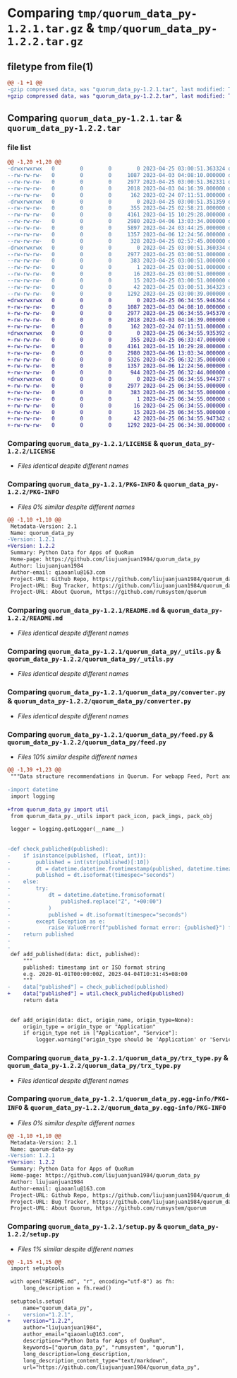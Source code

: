 # Comparing `tmp/quorum_data_py-1.2.1.tar.gz` & `tmp/quorum_data_py-1.2.2.tar.gz`

## filetype from file(1)

```diff
@@ -1 +1 @@
-gzip compressed data, was "quorum_data_py-1.2.1.tar", last modified: Tue Apr 25 03:00:51 2023, max compression
+gzip compressed data, was "quorum_data_py-1.2.2.tar", last modified: Tue Apr 25 06:34:55 2023, max compression
```

## Comparing `quorum_data_py-1.2.1.tar` & `quorum_data_py-1.2.2.tar`

### file list

```diff
@@ -1,20 +1,20 @@
-drwxrwxrwx   0        0        0        0 2023-04-25 03:00:51.363324 quorum_data_py-1.2.1/
--rw-rw-rw-   0        0        0     1087 2023-04-03 04:08:10.000000 quorum_data_py-1.2.1/LICENSE
--rw-rw-rw-   0        0        0     2977 2023-04-25 03:00:51.362331 quorum_data_py-1.2.1/PKG-INFO
--rw-rw-rw-   0        0        0     2018 2023-04-03 04:16:39.000000 quorum_data_py-1.2.1/README.md
--rw-rw-rw-   0        0        0      162 2023-02-24 07:11:51.000000 quorum_data_py-1.2.1/pyproject.toml
-drwxrwxrwx   0        0        0        0 2023-04-25 03:00:51.351359 quorum_data_py-1.2.1/quorum_data_py/
--rw-rw-rw-   0        0        0      355 2023-04-25 02:58:21.000000 quorum_data_py-1.2.1/quorum_data_py/__init__.py
--rw-rw-rw-   0        0        0     4161 2023-04-15 10:29:28.000000 quorum_data_py-1.2.1/quorum_data_py/_utils.py
--rw-rw-rw-   0        0        0     2980 2023-04-06 13:03:34.000000 quorum_data_py-1.2.1/quorum_data_py/converter.py
--rw-rw-rw-   0        0        0     5897 2023-04-24 03:44:25.000000 quorum_data_py-1.2.1/quorum_data_py/feed.py
--rw-rw-rw-   0        0        0     1357 2023-04-06 12:24:56.000000 quorum_data_py-1.2.1/quorum_data_py/trx_type.py
--rw-rw-rw-   0        0        0      328 2023-04-25 02:57:45.000000 quorum_data_py-1.2.1/quorum_data_py/util.py
-drwxrwxrwx   0        0        0        0 2023-04-25 03:00:51.360334 quorum_data_py-1.2.1/quorum_data_py.egg-info/
--rw-rw-rw-   0        0        0     2977 2023-04-25 03:00:51.000000 quorum_data_py-1.2.1/quorum_data_py.egg-info/PKG-INFO
--rw-rw-rw-   0        0        0      383 2023-04-25 03:00:51.000000 quorum_data_py-1.2.1/quorum_data_py.egg-info/SOURCES.txt
--rw-rw-rw-   0        0        0        1 2023-04-25 03:00:51.000000 quorum_data_py-1.2.1/quorum_data_py.egg-info/dependency_links.txt
--rw-rw-rw-   0        0        0       16 2023-04-25 03:00:51.000000 quorum_data_py-1.2.1/quorum_data_py.egg-info/requires.txt
--rw-rw-rw-   0        0        0       15 2023-04-25 03:00:51.000000 quorum_data_py-1.2.1/quorum_data_py.egg-info/top_level.txt
--rw-rw-rw-   0        0        0       42 2023-04-25 03:00:51.364323 quorum_data_py-1.2.1/setup.cfg
--rw-rw-rw-   0        0        0     1292 2023-04-25 03:00:39.000000 quorum_data_py-1.2.1/setup.py
+drwxrwxrwx   0        0        0        0 2023-04-25 06:34:55.946364 quorum_data_py-1.2.2/
+-rw-rw-rw-   0        0        0     1087 2023-04-03 04:08:10.000000 quorum_data_py-1.2.2/LICENSE
+-rw-rw-rw-   0        0        0     2977 2023-04-25 06:34:55.945370 quorum_data_py-1.2.2/PKG-INFO
+-rw-rw-rw-   0        0        0     2018 2023-04-03 04:16:39.000000 quorum_data_py-1.2.2/README.md
+-rw-rw-rw-   0        0        0      162 2023-02-24 07:11:51.000000 quorum_data_py-1.2.2/pyproject.toml
+drwxrwxrwx   0        0        0        0 2023-04-25 06:34:55.935392 quorum_data_py-1.2.2/quorum_data_py/
+-rw-rw-rw-   0        0        0      355 2023-04-25 06:33:47.000000 quorum_data_py-1.2.2/quorum_data_py/__init__.py
+-rw-rw-rw-   0        0        0     4161 2023-04-15 10:29:28.000000 quorum_data_py-1.2.2/quorum_data_py/_utils.py
+-rw-rw-rw-   0        0        0     2980 2023-04-06 13:03:34.000000 quorum_data_py-1.2.2/quorum_data_py/converter.py
+-rw-rw-rw-   0        0        0     5326 2023-04-25 06:32:35.000000 quorum_data_py-1.2.2/quorum_data_py/feed.py
+-rw-rw-rw-   0        0        0     1357 2023-04-06 12:24:56.000000 quorum_data_py-1.2.2/quorum_data_py/trx_type.py
+-rw-rw-rw-   0        0        0      944 2023-04-25 06:32:44.000000 quorum_data_py-1.2.2/quorum_data_py/util.py
+drwxrwxrwx   0        0        0        0 2023-04-25 06:34:55.944377 quorum_data_py-1.2.2/quorum_data_py.egg-info/
+-rw-rw-rw-   0        0        0     2977 2023-04-25 06:34:55.000000 quorum_data_py-1.2.2/quorum_data_py.egg-info/PKG-INFO
+-rw-rw-rw-   0        0        0      383 2023-04-25 06:34:55.000000 quorum_data_py-1.2.2/quorum_data_py.egg-info/SOURCES.txt
+-rw-rw-rw-   0        0        0        1 2023-04-25 06:34:55.000000 quorum_data_py-1.2.2/quorum_data_py.egg-info/dependency_links.txt
+-rw-rw-rw-   0        0        0       16 2023-04-25 06:34:55.000000 quorum_data_py-1.2.2/quorum_data_py.egg-info/requires.txt
+-rw-rw-rw-   0        0        0       15 2023-04-25 06:34:55.000000 quorum_data_py-1.2.2/quorum_data_py.egg-info/top_level.txt
+-rw-rw-rw-   0        0        0       42 2023-04-25 06:34:55.947342 quorum_data_py-1.2.2/setup.cfg
+-rw-rw-rw-   0        0        0     1292 2023-04-25 06:34:38.000000 quorum_data_py-1.2.2/setup.py
```

### Comparing `quorum_data_py-1.2.1/LICENSE` & `quorum_data_py-1.2.2/LICENSE`

 * *Files identical despite different names*

### Comparing `quorum_data_py-1.2.1/PKG-INFO` & `quorum_data_py-1.2.2/PKG-INFO`

 * *Files 0% similar despite different names*

```diff
@@ -1,10 +1,10 @@
 Metadata-Version: 2.1
 Name: quorum_data_py
-Version: 1.2.1
+Version: 1.2.2
 Summary: Python Data for Apps of QuoRum
 Home-page: https://github.com/liujuanjuan1984/quorum_data_py
 Author: liujuanjuan1984
 Author-email: qiaoanlu@163.com
 Project-URL: Github Repo, https://github.com/liujuanjuan1984/quorum_data_py
 Project-URL: Bug Tracker, https://github.com/liujuanjuan1984/quorum_data_py/issues
 Project-URL: About Quorum, https://github.com/rumsystem/quorum
```

### Comparing `quorum_data_py-1.2.1/README.md` & `quorum_data_py-1.2.2/README.md`

 * *Files identical despite different names*

### Comparing `quorum_data_py-1.2.1/quorum_data_py/_utils.py` & `quorum_data_py-1.2.2/quorum_data_py/_utils.py`

 * *Files identical despite different names*

### Comparing `quorum_data_py-1.2.1/quorum_data_py/converter.py` & `quorum_data_py-1.2.2/quorum_data_py/converter.py`

 * *Files identical despite different names*

### Comparing `quorum_data_py-1.2.1/quorum_data_py/feed.py` & `quorum_data_py-1.2.2/quorum_data_py/feed.py`

 * *Files 10% similar despite different names*

```diff
@@ -1,39 +1,23 @@
 """Data structure recommendations in Quorum. For webapp Feed, Port and RumApp"""
 
-import datetime
 import logging
 
+from quorum_data_py import util
 from quorum_data_py._utils import pack_icon, pack_imgs, pack_obj
 
 logger = logging.getLogger(__name__)
 
 
-def check_publiched(published):
-    if isinstance(published, (float, int)):
-        published = int(str(published)[:10])
-        dt = datetime.datetime.fromtimestamp(published, datetime.timezone.utc)
-        published = dt.isoformat(timespec="seconds")
-    else:
-        try:
-            dt = datetime.datetime.fromisoformat(
-                published.replace("Z", "+00:00")
-            )
-            published = dt.isoformat(timespec="seconds")
-        except Exception as e:
-            raise ValueError(f"published format error: {published}") from e
-    return published
-
-
 def add_published(data: dict, published):
     """
     published: timestamp int or ISO format string
     e.g. 2020-01-01T00:00:00Z, 2023-04-04T10:31:45+08:00
     """
-    data["published"] = check_publiched(published)
+    data["published"] = util.check_publiched(published)
     return data
 
 
 def add_origin(data: dict, origin_name, origin_type=None):
     origin_type = origin_type or "Application"
     if origin_type not in ["Application", "Service"]:
         logger.warning("origin_type should be 'Application' or 'Service'")
```

### Comparing `quorum_data_py-1.2.1/quorum_data_py/trx_type.py` & `quorum_data_py-1.2.2/quorum_data_py/trx_type.py`

 * *Files identical despite different names*

### Comparing `quorum_data_py-1.2.1/quorum_data_py.egg-info/PKG-INFO` & `quorum_data_py-1.2.2/quorum_data_py.egg-info/PKG-INFO`

 * *Files 0% similar despite different names*

```diff
@@ -1,10 +1,10 @@
 Metadata-Version: 2.1
 Name: quorum-data-py
-Version: 1.2.1
+Version: 1.2.2
 Summary: Python Data for Apps of QuoRum
 Home-page: https://github.com/liujuanjuan1984/quorum_data_py
 Author: liujuanjuan1984
 Author-email: qiaoanlu@163.com
 Project-URL: Github Repo, https://github.com/liujuanjuan1984/quorum_data_py
 Project-URL: Bug Tracker, https://github.com/liujuanjuan1984/quorum_data_py/issues
 Project-URL: About Quorum, https://github.com/rumsystem/quorum
```

### Comparing `quorum_data_py-1.2.1/setup.py` & `quorum_data_py-1.2.2/setup.py`

 * *Files 1% similar despite different names*

```diff
@@ -1,15 +1,15 @@
 import setuptools
 
 with open("README.md", "r", encoding="utf-8") as fh:
     long_description = fh.read()
 
 setuptools.setup(
     name="quorum_data_py",
-    version="1.2.1",
+    version="1.2.2",
     author="liujuanjuan1984",
     author_email="qiaoanlu@163.com",
     description="Python Data for Apps of QuoRum",
     keywords=["quorum_data_py", "rumsystem", "quorum"],
     long_description=long_description,
     long_description_content_type="text/markdown",
     url="https://github.com/liujuanjuan1984/quorum_data_py",
```

